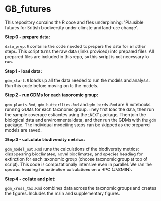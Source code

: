 # GB_futures

This repository contains the R code and files underpinning: 'Plausible futures for British biodiversity under climate and land-use change'. 

**Step 0 - prepare data:**

`data_prep.R` contains the code needed to prepare the data for all other steps. This script turns the raw data (links provided) into prepared files. All prepared files are included in this repo, so this script is not necessary to run.

**Step 1 - load data:**

`gdm_start.R` loads up all the data needed to run the models and analysis. Run this code before moving on to the models.

**Step 2 - run GDMs for each taxonomic group:**

`gdm_plants.Rmd`, `gdm_butterflies.Rmd` and `gdm_birds.Rmd` are R notebooks running GDMs for each taxonomic group. They first load the data, then run the sample coverage estiamtes using the `iNEXT` package. Then join the biological data and environmental data, and then run the GDMs with the `gdm` package. The individual modelling steps can be skipped as the prepared models are saved.

**Step 3 - calculate biodiversity metrics:**

`gdm_model_out.Rmd` runs the calculations of the biodiversity metrics: disappearing bioclimates, novel bioclimates, and species heading for extinction for each taxonomic group (choose taxonomic group at top of script). This code is computationally intensive even in parallel. We ran the species heading for extinction calculations on a HPC (JASMIN).

**Step 4 - collate and plot:**

`gdm_cross_tax.Rmd` combines data across the taxonomic groups and creates the figures. Includes the main and supplementary figures.

